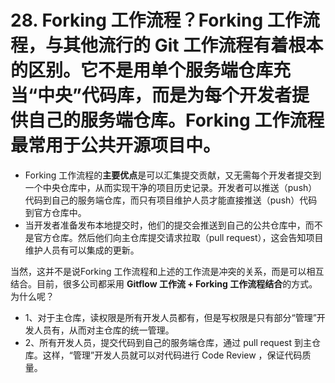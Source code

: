 # 28. Forking 工作流程？**Forking 工作流程**，与其他流行的 Git 工作流程有着根本的区别。它不是用单个服务端仓库充当“中央”代码库，而是为每个开发者提供自己的服务端仓库。Forking 工作流程最常用于公共开源项目中。

- Forking 工作流程的**主要优点**是可以汇集提交贡献，又无需每个开发者提交到一个中央仓库中，从而实现干净的项目历史记录。开发者可以推送（push）代码到自己的服务端仓库，而只有项目维护人员才能直接推送（push）代码到官方仓库中。
- 当开发者准备发布本地提交时，他们的提交会推送到自己的公共仓库中，而不是官方仓库。然后他们向主仓库提交请求拉取（pull request），这会告知项目维护人员有可以集成的更新。

当然，这并不是说Forking 工作流程和上述的工作流是冲突的关系，而是可以相互结合。目前，很多公司都采用 **Gitflow 工作流 + Forking 工作流程结合**的方式。为什么呢？

- 1、对于主仓库，读权限是所有开发人员都有，但是写权限是只有部分“管理”开发人员有，从而对主仓库的统一管理。
- 2、所有开发人员，提交代码到自己的服务端仓库，通过 pull request 到主仓库。这样，“管理”开发人员就可以对代码进行 Code Review ，保证代码质量。

